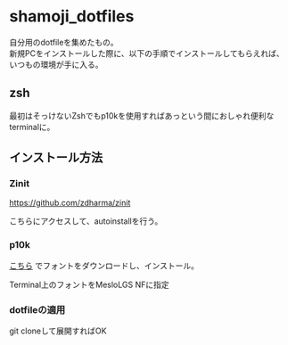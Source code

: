 # shamoji_dotfiles

自分用のdotfileを集めたもの。  
新規PCをインストールした際に、以下の手順でインストールしてもらえれば、  
いつもの環境が手に入る。


## zsh

最初はそっけないZshでもp10kを使用すればあっという間におしゃれ便利なterminalに。

## インストール方法

### Zinit

https://github.com/zdharma/zinit

こちらにアクセスして、autoinstallを行う。

### p10k

[こちら](https://github.com/romkatv/powerlevel10k#manual-font-installation)
でフォントをダウンロードし、インストール。

Terminal上のフォントをMesloLGS NFに指定

### dotfileの適用

git cloneして展開すればOK